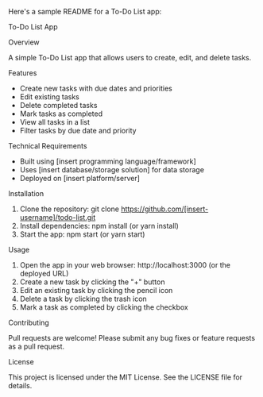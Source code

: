 Here's a sample README for a To-Do List app:

To-Do List App

Overview

A simple To-Do List app that allows users to create, edit, and delete tasks.

Features

- Create new tasks with due dates and priorities
- Edit existing tasks
- Delete completed tasks
- Mark tasks as completed
- View all tasks in a list
- Filter tasks by due date and priority

Technical Requirements

- Built using [insert programming language/framework]
- Uses [insert database/storage solution] for data storage
- Deployed on [insert platform/server]

Installation

1. Clone the repository: git clone https://github.com/[insert-username]/todo-list.git
2. Install dependencies: npm install (or yarn install)
3. Start the app: npm start (or yarn start)

Usage

1. Open the app in your web browser: http://localhost:3000 (or the deployed URL)
2. Create a new task by clicking the "+" button
3. Edit an existing task by clicking the pencil icon
4. Delete a task by clicking the trash icon
5. Mark a task as completed by clicking the checkbox

Contributing

Pull requests are welcome! Please submit any bug fixes or feature requests as a pull request.

License

This project is licensed under the MIT License. See the LICENSE file for details.


